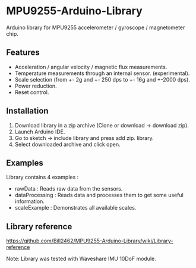 # MPU9255-Arduino-Library

Arduino library for MPU9255 accelerometer / gyroscope / magnetometer chip.

## Features
- Acceleration / angular velocity / magnetic flux measurements.
- Temperature measurements through an internal sensor. (experimental).
- Scale selection (from +- 2g and +- 250 dps to +- 16g and +-2000 dps).
- Power reduction.
- Reset control.

## Installation
1. Download library in a zip archive (Clone or download -> download zip).
2. Launch Arduino IDE.
3. Go to sketch -> include library and press add zip. library.
4. Select downloaded archive and click open.

## Examples
Library contains 4 examples :
- rawData : Reads raw data from the sensors.
- dataProcessing : Reads data and processes them to get some useful information.
- scaleExample : Demonstrates all available scales.

## Library reference

https://github.com/Bill2462/MPU9255-Arduino-Library/wiki/Library-reference

Note: Library was tested with Waveshare IMU 10DoF module.
